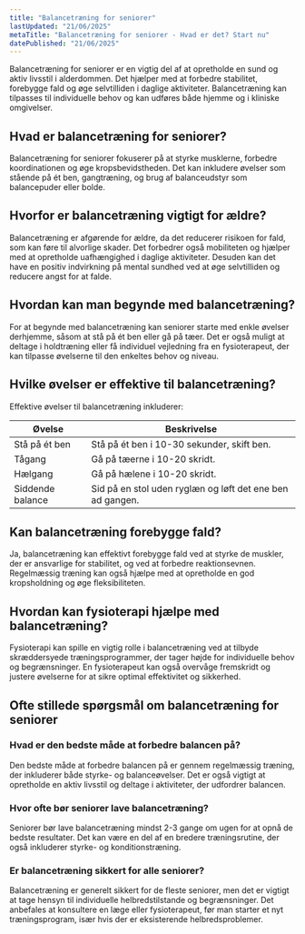 ```yaml
---
title: "Balancetræning for seniorer"
lastUpdated: "21/06/2025"
metaTitle: "Balancetræning for seniorer - Hvad er det? Start nu"
datePublished: "21/06/2025"
---
```


Balancetræning for seniorer er en vigtig del af at opretholde en sund og aktiv livsstil i alderdommen. Det hjælper med at forbedre stabilitet, forebygge fald og øge selvtilliden i daglige aktiviteter. Balancetræning kan tilpasses til individuelle behov og kan udføres både hjemme og i kliniske omgivelser.

## Hvad er balancetræning for seniorer?

Balancetræning for seniorer fokuserer på at styrke musklerne, forbedre koordinationen og øge kropsbevidstheden. Det kan inkludere øvelser som stående på ét ben, gangtræning, og brug af balanceudstyr som balancepuder eller bolde.

## Hvorfor er balancetræning vigtigt for ældre?

Balancetræning er afgørende for ældre, da det reducerer risikoen for fald, som kan føre til alvorlige skader. Det forbedrer også mobiliteten og hjælper med at opretholde uafhængighed i daglige aktiviteter. Desuden kan det have en positiv indvirkning på mental sundhed ved at øge selvtilliden og reducere angst for at falde.

## Hvordan kan man begynde med balancetræning?

For at begynde med balancetræning kan seniorer starte med enkle øvelser derhjemme, såsom at stå på ét ben eller gå på tæer. Det er også muligt at deltage i holdtræning eller få individuel vejledning fra en fysioterapeut, der kan tilpasse øvelserne til den enkeltes behov og niveau.

## Hvilke øvelser er effektive til balancetræning?

Effektive øvelser til balancetræning inkluderer:

| Øvelse | Beskrivelse |
|--------|-------------|
| Stå på ét ben | Stå på ét ben i 10-30 sekunder, skift ben. |
| Tågang | Gå på tæerne i 10-20 skridt. |
| Hælgang | Gå på hælene i 10-20 skridt. |
| Siddende balance | Sid på en stol uden ryglæn og løft det ene ben ad gangen. |

## Kan balancetræning forebygge fald?

Ja, balancetræning kan effektivt forebygge fald ved at styrke de muskler, der er ansvarlige for stabilitet, og ved at forbedre reaktionsevnen. Regelmæssig træning kan også hjælpe med at opretholde en god kropsholdning og øge fleksibiliteten.

## Hvordan kan fysioterapi hjælpe med balancetræning?

Fysioterapi kan spille en vigtig rolle i balancetræning ved at tilbyde skræddersyede træningsprogrammer, der tager højde for individuelle behov og begrænsninger. En fysioterapeut kan også overvåge fremskridt og justere øvelserne for at sikre optimal effektivitet og sikkerhed.

## Ofte stillede spørgsmål om balancetræning for seniorer

### Hvad er den bedste måde at forbedre balancen på?

Den bedste måde at forbedre balancen på er gennem regelmæssig træning, der inkluderer både styrke- og balanceøvelser. Det er også vigtigt at opretholde en aktiv livsstil og deltage i aktiviteter, der udfordrer balancen.

### Hvor ofte bør seniorer lave balancetræning?

Seniorer bør lave balancetræning mindst 2-3 gange om ugen for at opnå de bedste resultater. Det kan være en del af en bredere træningsrutine, der også inkluderer styrke- og konditionstræning.

### Er balancetræning sikkert for alle seniorer?

Balancetræning er generelt sikkert for de fleste seniorer, men det er vigtigt at tage hensyn til individuelle helbredstilstande og begrænsninger. Det anbefales at konsultere en læge eller fysioterapeut, før man starter et nyt træningsprogram, især hvis der er eksisterende helbredsproblemer.